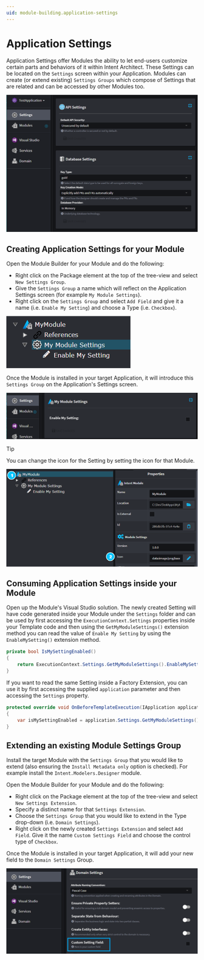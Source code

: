 ```yaml
---
uid: module-building.application-settings
---
```

# Application Settings

Application Settings offer Modules the ability to let end-users customize certain parts and behaviors of it within Intent Architect. These Settings can be located on the `Settings` screen within your Application. Modules can create (or extend existing) `Settings Groups` which compose of Settings that are related and can be accessed by other Modules too.

![Application Settings Example](images/application-settings-example.png)

## Creating Application Settings for your Module

Open the Module Builder for your Module and do the following:

- Right click on the Package element at the top of the tree-view and select `New Settings Group`.
- Give the `Settings Group` a name which will reflect on the Application Settings screen (for example `My Module Settings`).
- Right click on the `Settings Group` and select `Add Field` and give it a name (i.e. `Enable My Setting`) and choose a Type (i.e. `Checkbox`).

![My Modules Setting Example](images/my-module-settings-example.png)

Once the Module is installed in your target Application, it will introduce this `Settings Group` on the Application's Settings screen.

![My Modules Settings Screen Example](images/my-module-settings-screen-example.png)

> [!TIP]
> You can change the icon for the Setting by setting the icon for that Module.
>
> ![Change Settings Icon](images/change-settings-icon.png)

## Consuming Application Settings inside your Module

Open up the Module's Visual Studio solution. The newly created Setting will have code generated inside your Module under the `Settings` folder and can be used by first accessing the `ExecutionContext.Settings` properties inside your Template code and then using the `GetMyModuleSettings()` extension method you can read the value of `Enable My Setting` by using the `EnableMySetting()` extension method.

```csharp
private bool IsMySettingEnabled()
{
    return ExecutionContext.Settings.GetMyModuleSettings().EnableMySetting();
}
```

If you want to read the same Setting inside a Factory Extension, you can use it by first accessing the supplied `application` parameter and then accessing the `Settings` property.

```csharp
protected override void OnBeforeTemplateExecution(IApplication application)
{
    var isMySettingEnabled = application.Settings.GetMyModuleSettings().EnableMySetting();
}
```

## Extending an existing Module Settings Group

Install the target Module with the `Settings Group` that you would like to extend (also ensuring the `Install Metadata only` option is checked). For example install the `Intent.Modelers.Designer` module.

Open the Module Builder for your Module and do the following:

- Right click on the Package element at the top of the tree-view and select `New Settings Extension`.
- Specify a distinct name for that `Settings Extension`.
- Choose the `Settings Group` that you would like to extend in the Type drop-down (i.e. `Domain Settings`).
- Right click on the newly created `Settings Extension` and select `Add Field`. Give it the name `Custom Settings Field` and choose the control type of `Checkbox`.

Once the Module is installed in your target Application, it will add your new field to the `Domain Settings` Group.

![My Modules Setting Extension Example](images/my-module-settings-extension-example.png)
